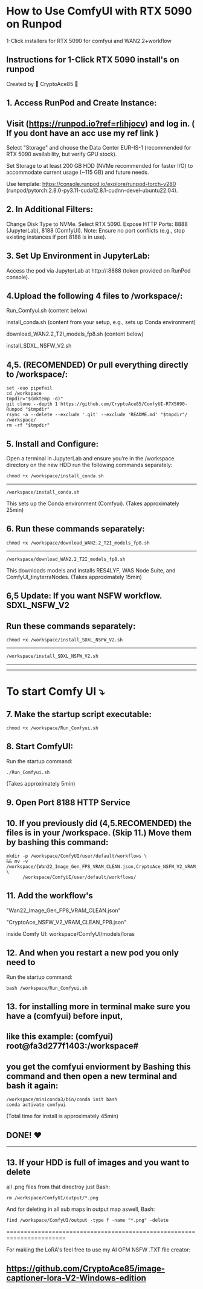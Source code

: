 # How to Use ComfyUI with RTX 5090 on Runpod
1-Click installers for RTX 5090 for comfyui and WAN2.2+workflow

## Instructions for 1-Click RTX 5090 install's on runpod
  Created by 🐺 CryptoAce85 🐺
                      
## 1. Access RunPod and Create Instance:

## Visit (https://runpod.io?ref=rlihjocv) and log in.  ( If you dont have an acc use my ref link )
Select "Storage" and choose the Data Center EUR-IS-1 (recommended for RTX 5090 availability, but verify GPU stock).

Set Storage to at least 200 GB HDD (NVMe recommended for faster I/O) to accommodate current usage (~115 GB) and future needs.

Use template: https://console.runpod.io/explore/runpod-torch-v280 (runpod/pytorch:2.8.0-py3.11-cuda12.8.1-cudnn-devel-ubuntu22.04).

## 2. In Additional Filters:
Change Disk Type to NVMe.
Select RTX 5090.
Expose HTTP Ports: 8888 (JupyterLab), 8188 (ComfyUI). Note: Ensure no port conflicts (e.g., stop existing instances if port 8188 is in use).

## 3. Set Up Environment in JupyterLab:
Access the pod via JupyterLab at http://<your-pod-ip>:8888 (token provided on RunPod console).

## 4.Upload the following 4 files to /workspace/:

Run_Comfyui.sh   (content below)

install_conda.sh   (content from your setup, e.g., sets up Conda environment)

download_WAN2.2_T2I_models_fp8.sh   (content below)

install_SDXL_NSFW_V2.sh

## 4,5. (RECOMENDED) Or pull everything directly to /workspace/:

    set -euo pipefail
    cd /workspace
    tmpdir="$(mktemp -d)"
    git clone --depth 1 https://github.com/CryptoAce85/ComfyUI-RTX5090-Runpod "$tmpdir"
    rsync -a --delete --exclude '.git' --exclude 'README.md' "$tmpdir"/ /workspace/
    rm -rf "$tmpdir"


## 5. Install and Configure:
Open a terminal in JupyterLab and ensure you’re 
in the /workspace directory on the new HDD 
run the following commands separately:

    chmod +x /workspace/install_conda.sh

-----                      
                      
    /workspace/install_conda.sh
   
This sets up the Conda environment (Comfyui). (Takes approximately 25min)

## 6. Run these commands separately:

    chmod +x /workspace/download_WAN2.2_T2I_models_fp8.sh

 -----                     

    /workspace/download_WAN2.2_T2I_models_fp8.sh

This downloads models and installs 
RES4LYF, WAS Node Suite, and ComfyUI_tinyterraNodes. (Takes approximately 15min)

## 6,5 Update: If you want NSFW workflow.   SDXL_NSFW_V2
##  Run these commands separately:

    chmod +x /workspace/install_SDXL_NSFW_V2.sh

 -----                     

    /workspace/install_SDXL_NSFW_V2.sh

-------------------------------------------
------------------------------------
# To start Comfy UI ⤵

## 7. Make the startup script executable:
    chmod +x /workspace/Run_Comfyui.sh
                      

## 8. Start ComfyUI:
Run the startup command:

    ./Run_Comfyui.sh
                                                                                     
 (Takes approximately 5min)
                                                                                       



## 9. Open Port 8188 HTTP Service


## 10. If you previously did (4,5.RECOMENDED) the files is in your /workspace. (Skip 11.) Move them by bashing this command:

    mkdir -p /workspace/ComfyUI/user/default/workflows \
    && mv -v /workspace/{Wan22_Image_Gen_FP8_VRAM_CLEAN.json,CryptoAce_NSFW_V2_VRAM_CLEAN_FP8.json} \
          /workspace/ComfyUI/user/default/workflows/


## 11. Add the workflow's
"Wan22_Image_Gen_FP8_VRAM_CLEAN.json" 

"CryptoAce_NSFW_V2_VRAM_CLEAN_FP8.json"

inside Comfy UI:
workspace/ComfyUI/models/loras



## 12. And when you restart a new pod you only need to
Run the startup command:

    bash /workspace/Run_Comfyui.sh
    
## 13. for installing more in terminal make sure you have a (comfyui) before input, 
## like this example:  (comfyui) root@fa3d277f1403:/workspace#

 ## you get the comfyui enviorment by Bashing this command and then open a new terminal and bash it again:
    
    /workspace/miniconda3/bin/conda init bash
    conda activate comfyui



(Total time for install is approximately 45min)

DONE! ❤
--------------------------------------------------------------------------------------
---------------------------------------------------------------------------------------

## 13. If your HDD is full of images and you want to delete 
all .png files from that directroy just Bash:

    rm /workspace/ComfyUI/output/*.png

And for deleting in all sub maps in output map aswell, Bash:

    find /workspace/ComfyUI/output -type f -name "*.png" -delete

=======================================================================


For making the LoRA's feel free to use
 my AI OFM NSFW .TXT file creator:

## https://github.com/CryptoAce85/image-captioner-lora-V2-Windows-edition



